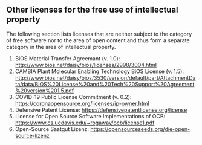 ## Other licenses for the free use of intellectual property

The following section lists licenses that are neither subject to the category of free software nor to the area of open content and thus form a separate category in the area of intellectual property.

1. BiOS Material Transfer Agreemant (v. 1.0): http://www.bios.net/daisy/bios/licenses/2998/3004.html
1. CAMBIA Plant Molecular Enabling Technology BiOS License (v. 1.5): http://www.bios.net/daisy/bios/3530/version/default/part/AttachmentData/data/BiOS%20License%20and%20Tech%20Support%20Agreement%20version%201.5.pdf
1. COVID-19 Public License Commitment (v. 0.2): https://coronaopensource.org/licenses/ip-owner.html
1. Defensive Patent License: https://defensivepatentlicense.org/license
2. License for Open Source Software Implementations of OCB: https://www.cs.ucdavis.edu/~rogaway/ocb/license1.pdf
3. Open-Source Saatgut Lizenz: https://opensourceseeds.org/die-open-source-lizenz
